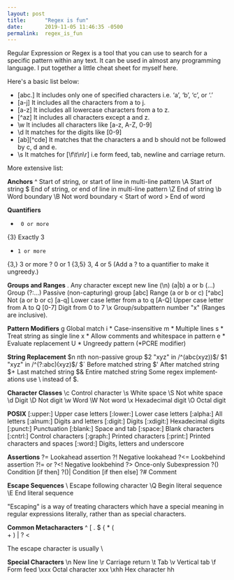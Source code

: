 ```yaml
---
layout: post
title:      "Regex is fun"
date:       2019-11-05 11:46:35 -0500
permalink:  regex_is_fun
---
```



Regular Expression or Regex is a tool that you can use to search for a specific pattern within any text.  It can be used in almost any programming language.  I put together a little cheat sheet for myself here.

Here's a basic list below:

* [abc.]	 It includes only one of specified characters i.e. ‘a’, ‘b’, ‘c’, or ‘.’
* [a-j]      It includes all the characters from a to j.
* [a-z]   	It includes all lowercase characters from a to z.
* [^az]	   It includes all characters except a and z.
* \w	       It includes all characters like [a-z, A-Z, 0-9]
* \d	       It matches for the digits like [0-9]
* [ab][^cde]	It matches that the characters a and b should not be followed by c, d and e.
* \s	        It matches for [\f\t\n\r] i.e form feed, tab, newline and carriage return.


More extensive list:

**Anchors**
^     Start of string, or start of line in multi-line pattern
\A   Start of string
$     End of string, or end of line in multi-line pattern
\Z    End of string
\b    Word boundary
\B    Not word boundary
\<    Start of word
\>    End of word

**Quantifiers**
*      0 or more
{3}   Exactly 3
+     1 or more
{3,}  3 or more
?      0 or 1
{3,5}   3, 4 or 5
(Add a ? to a quantifier to make it ungreedy.)

**Groups and Ranges**
.      Any character except new line (\n)
(a|b)   a or b
(...)      Group
(?:...)    Passive (non-c­apt­uring) group
[abc]   Range (a or b or c)
[^abc]    Not (a or b or c)
[a-q]     Lower case letter from a to q
[A-Q]    Upper case letter from A to Q
[0-7]     Digit from 0 to 7
\x         Group/­sub­pattern number "­x"
(Ranges are inclusive).

**Pattern Modifiers**
g      Global match
i *     Case-insensitive
m *   Multiple lines
s *    Treat string as single line
x *    Allow comments and whitespace in pattern
e *    Evaluate replac­ement
U *    Ungreedy pattern
(*PCRE modifier)

**String Replacement**
$n    nth non-passive group
$2    "­xyz­" in /^(abc­(xy­z))$/
$1    "­xyz­" in /^(?:a­bc)­(xyz)$/
$`     Before matched string
$'      After matched string
$+    Last matched string
$&    Entire matched string
Some regex implem­ent­ations use \ instead of $.

**Character Classes**
\c    Control character
\s    White space
\S    Not white space
\d     Digit
\D    Not digit
\w    Word
\W   Not word
\x     Hexade­cimal digit
\O    Octal digit

**POSIX**
[:upper:]   Upper case letters
[:lower:]     Lower case letters
[:alpha:]    All letters
[:alnum:]   Digits and letters
[:digit:]     Digits
[:xdigit:]    Hexadecimal digits
[:punct:]    Punctuation
[:blank:]    Space and tab
[:space:]  Blank characters
[:cntrl:]     Control characters
[:graph:]  Printed characters
[:print:]    Printed characters and spaces
[:word:]   Digits, letters and underscore


**Assertions**
?=   Lookahead assertion
?!     Negative lookahead
?<=     Lookbehind assertion
?!= or ?<!     Negative lookbehind
?>    Once-only Subexp­ression
?()    Condition [if then]
?()|   Condition [if then else]
?#   Comment


**Escape Sequences**
\    Escape following character
\Q    Begin literal sequence
\E    End literal sequence

"Escaping" is a way of treating characters which have a special meaning in regular expressions literally, rather than as special characters.

**Common Metacharacters**
^
[
.
$
{
*
(
\
+
)
|
?
<
>
The escape character is usually \

**Special Characters**
\n    New line
\r     Carriage return
\t     Tab
\v    Vertical tab
\f     Form feed
\xxx     Octal character xxx
\xhh    Hex character hh
